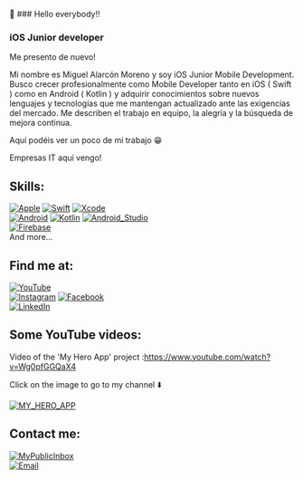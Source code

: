 👋 ### Hello everybody!!

### iOS Junior developer

Me presento de nuevo!

Mi nombre es Miguel Alarcón Moreno y soy iOS Junior Mobile Development. <br/>
Busco crecer profesionalmente como Mobile Developer tanto en iOS ( Swift ) como en Android ( Kotlin ) y adquirir conocimientos sobre nuevos lenguajes y tecnologías que me mantengan actualizado ante las exigencias del mercado.
Me describen el trabajo en equipo, la alegría y la búsqueda de mejora continua.

Aquí podéis ver un poco de mi trabajo 😁

Empresas IT aquí vengo!


## Skills:
[![Apple](https://img.shields.io/badge/iOS-999999?style=for-the-badge&logo=apple&logoColor=white&labelColor=101010)]()
[![Swift](https://img.shields.io/badge/Swift-FA7343?style=for-the-badge&logo=swift&logoColor=white&labelColor=101010)]()
[![Xcode](https://img.shields.io/badge/Xcode-1575F9?style=for-the-badge&logo=xcode&logoColor=white&labelColor=101010)]()
</br>
[![Android](https://img.shields.io/badge/Android-3DDC84?style=for-the-badge&logo=android&logoColor=white&labelColor=101010)]()
[![Kotlin](https://img.shields.io/badge/Kotlin-0095D5?style=for-the-badge&logo=kotlin&logoColor=white&labelColor=101010)]()
[![Android_Studio](https://img.shields.io/badge/Android_Studio-3DDC84?style=for-the-badge&logo=android-studio&logoColor=white&labelColor=101010)]()
</br>
[![Firebase](https://img.shields.io/badge/Firebase-FFCA28?style=for-the-badge&logo=firebase&logoColor=white&labelColor=101010)]()
</br>
And more...

## Find me at:

[![YouTube](https://img.shields.io/badge/YouTube-Miguel_Alarcón_Moreno-FF0000?style=for-the-badge&logo=youtube&logoColor=white&labelColor=101010)](https://www.youtube.com/channel/UCbnA1ik6TTLnMRApXPjzMqA)
</br>
[![Instagram](https://img.shields.io/badge/Instagram-@kilinmag-E4405F?style=for-the-badge&logo=instagram&logoColor=white&labelColor=101010)](https://www.instagram.com/kilinmag)
[![Facebook](https://img.shields.io/badge/Facebook-@KilinMag-1877F2?style=for-the-badge&logo=facebook&logoColor=white&labelColor=101010)](https://www.facebook.com/KilinMag)
</br>
[![LinkedIn](https://img.shields.io/badge/LinkedIn-Miguel_Alarcón-0077B5?style=for-the-badge&logo=linkedin&logoColor=white&labelColor=101010)](https://www.linkedin.com/in/miguel-alarcón-moreno)


## Some YouTube videos:

Video of the 'My Hero App' project :https://www.youtube.com/watch?v=Wg0pfGGQaX4 <br/>

Click on the image to go to my channel ⬇️

[![MY_HERO_APP](https://img.youtube.com/vi/Wg0pfGGQaX4/0.jpg)](https://www.youtube.com/channel/UCbnA1ik6TTLnMRApXPjzMqA)

## Contact me:

[![MyPublicInbox](https://img.shields.io/badge/My_Phone_Number-+34655054615-orange?style=for-the-badge&logo=buy-me-a-coffee&logoColor=white&labelColor=101010)]()
</br>
[![Email](https://img.shields.io/badge/info@kilinmag.com-my_personal_email-D14836?style=for-the-badge&logo=gmail&logoColor=white&labelColor=101010)](mailto:info@kilinmag)
